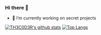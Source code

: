 ### Hi there 👋


- 🔭 I’m currently working on secret projects


[![TH3C0D3R's github stats](https://github-readme-stats.vercel.app/api?username=th3c0d3r&count_private=true&show_icons=true&theme=radical)](https://github.com/Th3C0D3R/)
[![Top Langs](https://github-readme-stats.vercel.app/api/top-langs/?username=th3c0d3r&layout=compact)](https://github.com/Th3C0D3R/)
